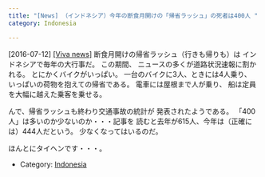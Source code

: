 ```yaml
---
title: "[News] （インドネシア）今年の断食月開けの「帰省ラッシュ」の死者は400人 "
category: Indonesia

---
```


[2016-07-12] [[Viva news]](http://m.news.viva.co.id/news/read/795512-400-orang-tewas-selama-arus-mudik-lebaran-2016)  断食月開けの帰省ラッシュ（行きも帰りも）は
インドネシアで毎年の大行事だ。
この期間、
ニュースの多くが道路状況速報に割かれる。
とにかくバイクがいっぱい。
一台のバイクに3人、ときには4人乗り、
いっぱいの荷物を抱えての帰省である。
電車には屋根まで人が乗り、
船は定員を大幅に越えた乗客を乗せる。

 んで、帰省ラッシュも終わり交通事故の統計が
発表されたようである。
「400人」は多いのか少ないのか・・・記事を
読むと去年が615人、今年は（正確には）444人だという。
少なくなってはいるのだ。

 ほんとにタイヘンです・・・。

- Category: [Indonesia](/categories.html#Indonesia)

